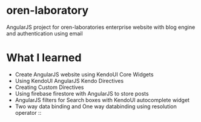 # oren-laboratory
AngularJS project for oren-laboratories enterprise website with blog engine and authentication using email

# What I learned
<ul>
<li>Create AngularJS website using KendoUI Core Widgets</li>
<li>Using KendoUI AngularJS Kendo Directives </li>
<li>Creating Custom Directives</li>
<li>Using firebase firestore with AngularJS to store posts</li>
<li>AngularJS filters for Search boxes with KendoUI autocomplete widget</li>
<li>Two way data binding and One way databinding using resolution operator ::</li>
</ul>
